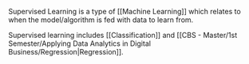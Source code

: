Supervised Learning is a type of [[Machine Learning]] which relates to when the model/algorithm is fed with data to learn from.

Supervised learning includes [[Classification]] and [[CBS - Master/1st Semester/Applying Data Analytics in Digital Business/Regression|Regression]]. 